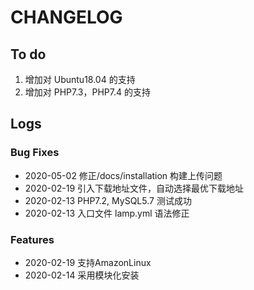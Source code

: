 # CHANGELOG


## To do

1. 增加对 Ubuntu18.04 的支持
3. 增加对 PHP7.3，PHP7.4 的支持

## Logs

### Bug Fixes

* 2020-05-02  修正/docs/installation 构建上传问题
* 2020-02-19  引入下载地址文件，自动选择最优下载地址
* 2020-02-13  PHP7.2, MySQL5.7 测试成功
* 2020-02-13  入口文件 lamp.yml 语法修正

### Features
* 2020-02-19  支持AmazonLinux
* 2020-02-14  采用模块化安装
